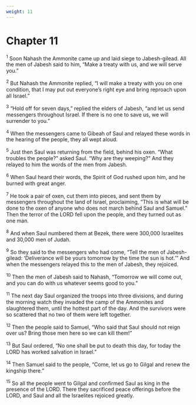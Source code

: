 ```yaml
---
weight: 11
---
```


# Chapter 11

<sup>1</sup> Soon Nahash the Ammonite came up and laid siege to Jabesh-gilead. All the men of Jabesh said to him, “Make a treaty with us, and we will serve you.” 

<sup>2</sup> But Nahash the Ammonite replied, “I will make a treaty with you on one condition, that I may put out everyone’s right eye and bring reproach upon all Israel.” 

<sup>3</sup> “Hold off for seven days,” replied the elders of Jabesh, “and let us send messengers throughout Israel. If there is no one to save us, we will surrender to you.” 

<sup>4</sup> When the messengers came to Gibeah of Saul and relayed these words in the hearing of the people, they all wept aloud. 

<sup>5</sup> Just then Saul was returning from the field, behind his oxen. “What troubles the people?” asked Saul. “Why are they weeping?” And they relayed to him the words of the men from Jabesh. 

<sup>6</sup> When Saul heard their words, the Spirit of God rushed upon him, and he burned with great anger. 

<sup>7</sup> He took a pair of oxen, cut them into pieces, and sent them by messengers throughout the land of Israel, proclaiming, “This is what will be done to the oxen of anyone who does not march behind Saul and Samuel.” Then the terror of the LORD fell upon the people, and they turned out as one man. 

<sup>8</sup> And when Saul numbered them at Bezek, there were 300,000 Israelites and 30,000 men of Judah. 

<sup>9</sup> So they said to the messengers who had come, “Tell the men of Jabesh-gilead: ‘Deliverance will be yours tomorrow by the time the sun is hot.’” And when the messengers relayed this to the men of Jabesh, they rejoiced. 

<sup>10</sup> Then the men of Jabesh said to Nahash, “Tomorrow we will come out, and you can do with us whatever seems good to you.” 

<sup>11</sup> The next day Saul organized the troops into three divisions, and during the morning watch they invaded the camp of the Ammonites and slaughtered them, until the hottest part of the day. And the survivors were so scattered that no two of them were left together. 

<sup>12</sup> Then the people said to Samuel, “Who said that Saul should not reign over us? Bring those men here so we can kill them!” 

<sup>13</sup> But Saul ordered, “No one shall be put to death this day, for today the LORD has worked salvation in Israel.” 

<sup>14</sup> Then Samuel said to the people, “Come, let us go to Gilgal and renew the kingship there.” 

<sup>15</sup> So all the people went to Gilgal and confirmed Saul as king in the presence of the LORD. There they sacrificed peace offerings before the LORD, and Saul and all the Israelites rejoiced greatly. 


